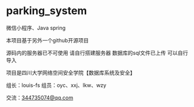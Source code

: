# parking_system
微信小程序、Java spring

本项目基于另外一个github开源项目

源码内的服务器已不可使用 请自行搭建服务器 数据库的sql文件已上传 可以自行导入

项目是四川大学网络空间安全学院【数据库系统及安全】

组长：louis-fs  组员：oyc、xxj、lkw、wzy

交流：344735074@qq.com

